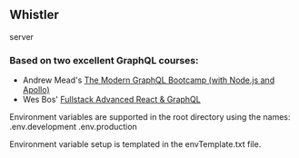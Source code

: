 ## Whistler

server

### Based on two excellent GraphQL courses:

- Andrew Mead's [The Modern GraphQL Bootcamp (with Node.js and Apollo)](https://www.udemy.com/graphql-bootcamp/)
- Wes Bos' [Fullstack Advanced React & GraphQL](https://advancedreact.com/)

Environment variables are supported in the root directory using the names:
.env.development
.env.production

Environment variable setup is templated in the envTemplate.txt file.
